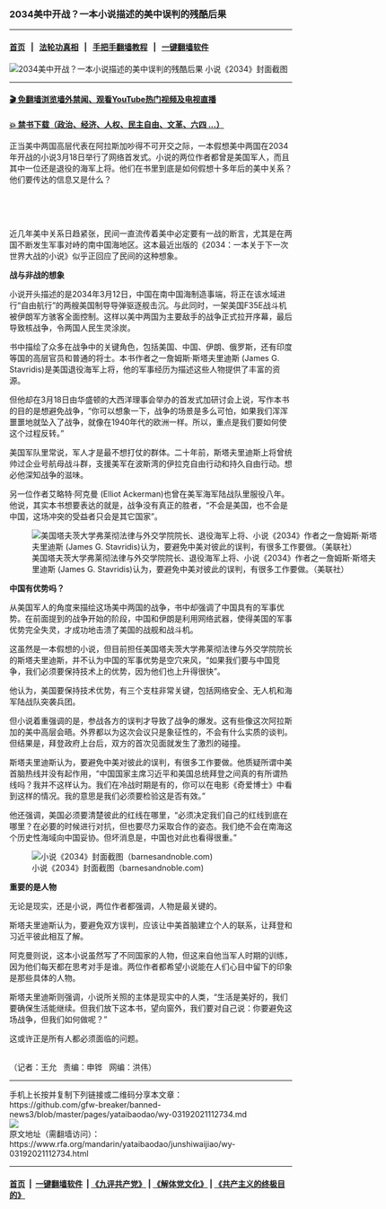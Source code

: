 ### 2034美中开战？一本小说描述的美中误判的残酷后果
------------------------

#### [首页](https://github.com/gfw-breaker/banned-news3/blob/master/README.md) &nbsp;&nbsp;|&nbsp;&nbsp; [法轮功真相](https://github.com/begood0513/basic/blob/master/README.md)  &nbsp;&nbsp;|&nbsp;&nbsp; [手把手翻墙教程](https://github.com/gfw-breaker/guides/wiki)  &nbsp;&nbsp;|&nbsp;&nbsp; [一键翻墙软件](https://github.com/gfw-breaker/nogfw/blob/master/README.md)  



<div id="headerimg">
 <img alt="2034美中开战？一本小说描述的美中误判的残酷后果" src="https://www.rfa.org/mandarin/yataibaodao/junshiwaijiao/wy-03192021112734.html/@@images/26a2eab8-6ecc-481f-8fd8-16cd453ad8b5.jpeg" title="2034美中开战？一本小说描述的美中误判的残酷后果"/>
 <span class="lead_image_caption">
  小说《2034》封面截图
 </span>
 <!-- zoomattribute -->
</div>

<hr/>


#### [ 🎬  免翻墙浏览墙外禁闻、观看YouTube热门视频及电视直播](https://github.com/gfw-breaker/HelloWorld)

#### [ 💥  禁书下载（政治、经济、人权、民主自由、文革、六四 ...）](https://github.com/gfw-breaker/books/blob/master/README.md)

<div id="storytext">
 <p>
 </p>
 <p>
  正当美中两国高层代表在阿拉斯加吵得不可开交之际，一本假想美中两国在2034年开战的小说3月18日举行了网络首发式。小说的两位作者都曾是美国军人，而且其中一位还是退役的海军上将。他们在书里到底是如何假想十多年后的美中关系？他们要传达的信息又是什么？
 </p>
 <p>
  <br/>
 </p>
 <p>
  <br/>
 </p>
 <p>
  近几年美中关系日趋紧张，民间一直流传着美中必定要有一战的断言，尤其是在两国不断发生军事对峙的南中国海地区。这本最近出版的《2034：一本关于下一次世界大战的小说》似乎正回应了民间的这种想象。
 </p>
 <p>
  <strong>
   战与非战的想象
  </strong>
 </p>
 <p>
  小说开头描述的是2034年3月12日，中国在南中国海制造事端，将正在该水域进行“自由航行”的两艘美国制导导弹驱逐舰击沉。与此同时，一架美国F35E战斗机被伊朗军方骇客全面控制。这样以美中两国为主要敌手的战争正式拉开序幕，最后导致核战争，令两国人民生灵涂炭。
 </p>
 <p>
  书中描绘了众多在战争中的关键角色，包括美国、中国、伊朗、俄罗斯，还有印度等国的高层官员和普通的将士。本书作者之一詹姆斯·斯塔夫里迪斯 (James G. Stavridis)是美国退役海军上将，他的军事经历为描述这些人物提供了丰富的资源。
 </p>
 <p>
  但他却在3月18日由华盛顿的大西洋理事会举办的首发式加研讨会上说，写作本书的目的是想避免战争，“你可以想象一下，战争的场景是多么可怕，如果我们浑浑噩噩地就坠入了战争，就像在1940年代的欧洲一样。所以，重点是我们要如何使这个过程反转。”
 </p>
 <p>
  美国军队里常说，军人才是最不想打仗的群体。二十年前，斯塔夫里迪斯上将曾统帅过企业号航母战斗群，支援美军在波斯湾的伊拉克自由行动和持久自由行动。想必他深知战争的滋味。
 </p>
 <p>
  另一位作者艾略特·阿克曼 (Elliot Ackerman)也曾在美军海军陆战队里服役八年。他说，其实本书想要表达的就是，战争没有真正的胜者，“不会是美国，也不会是中国，这场冲突的受益者只会是其它国家”。
 </p>
 <p>
  <figure class="image-richtext image-inline captioned" style="width:620px;">
   <img alt="美国塔夫茨大学弗莱彻法律与外交学院院长、退役海军上将、小说《2034》作者之一詹姆斯·斯塔夫里迪斯 (James G. Stavridis)认为，要避免中美对彼此的误判，有很多工作要做。（美联社）" src="https://www.rfa.org/mandarin/yataibaodao/junshiwaijiao/wy-03192021112734.html/wy0319z.jpg/@@images/35b2344b-0380-4e97-97b5-5205336a86a3.jpeg" title="wy0319z.jpg"/>
   <figcaption class="image-caption">
    美国塔夫茨大学弗莱彻法律与外交学院院长、退役海军上将、小说《2034》作者之一詹姆斯·斯塔夫里迪斯 (James G. Stavridis)认为，要避免中美对彼此的误判，有很多工作要做。（美联社）
   </figcaption>
   <small>
   </small>
  </figure>
 </p>
 <p>
  <strong>
   中国有优势吗？
  </strong>
 </p>
 <p>
  从美国军人的角度来描绘这场美中两国的战争，书中却强调了中国具有的军事优势。在前面提到的战争开始的阶段，中国和伊朗是利用网络武器，使得美国的军事优势完全失灵，才成功地击溃了美国的战舰和战斗机。
 </p>
 <p>
  这虽然是一本假想的小说，但目前担任美国塔夫茨大学弗莱彻法律与外交学院院长的斯塔夫里迪斯，并不认为中国的军事优势是空穴来风，“如果我们要与中国竞争，我们必须要保持技术上的优势，因为他们也上升得很快”。
 </p>
 <p>
  他认为，美国要保持技术优势，有三个支柱非常关键，包括网络安全、无人机和海军陆战队突袭兵团。
 </p>
 <p>
  但小说着重强调的是，参战各方的误判才导致了战争的爆发。这有些像这次阿拉斯加的美中高层会晤。外界都以为这次会议只是象征性的，不会有什么实质的谈判。但结果是，拜登政府上台后，双方的首次见面就发生了激烈的碰撞。
 </p>
 <p>
  斯塔夫里迪斯认为，要避免中美对彼此的误判，有很多工作要做。他质疑所谓中美首脑热线并没有起作用，“中国国家主席习近平和美国总统拜登之间真的有所谓热线吗？我并不这样认为。我们在冷战时期是有的，你可以在电影《奇爱博士》中看到这样的情况。我的意思是我们必须要检验这是否有效。”
 </p>
 <p>
  他还强调，美国必须要清楚彼此的红线在哪里，“必须决定我们自己的红线到底在哪里？在必要的时候进行对抗，但也要尽力采取合作的姿态。我们绝不会在南海这个历史性海域向中国妥协。但坏消息是，中国也对此也看得很重。”
 </p>
 <p>
  <figure class="image-richtext image-inline captioned" style="width:620px;">
   <img alt="小说《2034》封面截图（barnesandnoble.com)" src="https://www.rfa.org/mandarin/yataibaodao/junshiwaijiao/wy-03192021112734.html/wy0319a.jpg/@@images/f506eed2-80e3-4c84-b5ed-1171ede373fc.jpeg" title="wy0319a.jpg"/>
   <figcaption class="image-caption">
    小说《2034》封面截图（barnesandnoble.com)
   </figcaption>
   <small>
   </small>
  </figure>
 </p>
 <p>
  <strong>
   重要的是人物
  </strong>
 </p>
 <p>
  无论是现实，还是小说，两位作者都强调，人物是最关键的。
 </p>
 <p>
  斯塔夫里迪斯认为，要避免双方误判，应该让中美首脑建立个人的联系，让拜登和习近平彼此相互了解。
 </p>
 <p>
  阿克曼则说，这本小说虽然写了不同国家的人物，但这来自他当军人时期的训练，因为他们每天都在思考对手是谁。两位作者都希望小说能在人们心目中留下的印象是那些具体的人物。
 </p>
 <p>
  斯塔夫里迪斯则强调，小说所关照的主体是现实中的人类，“生活是美好的，我们要确保生活能继续。但我们放下这本书，望向窗外，我们要对自己说：你要避免这场战争，但我们如何做呢？”
 </p>
 <p>
  这或许正是所有人都必须面临的问题。
 </p>
 <p>
  <br/>
  （记者：王允   责编：申铧   网编：洪伟）
 </p>
</div>

<hr/>
手机上长按并复制下列链接或二维码分享本文章：<br/>
https://github.com/gfw-breaker/banned-news3/blob/master/pages/yataibaodao/wy-03192021112734.md <br/>
<a href='https://github.com/gfw-breaker/banned-news3/blob/master/pages/yataibaodao/wy-03192021112734.md'><img src='https://github.com/gfw-breaker/banned-news3/blob/master/pages/yataibaodao/wy-03192021112734.md.png'/></a> <br/>
原文地址（需翻墙访问）：https://www.rfa.org/mandarin/yataibaodao/junshiwaijiao/wy-03192021112734.html


------------------------
#### [首页](https://github.com/gfw-breaker/banned-news3/blob/master/README.md) &nbsp;|&nbsp; [一键翻墙软件](https://github.com/gfw-breaker/nogfw/blob/master/README.md) &nbsp;| [《九评共产党》](https://github.com/gfw-breaker/9ping.md/blob/master/README.md#九评之一评共产党是什么) | [《解体党文化》](https://github.com/gfw-breaker/jtdwh.md/blob/master/README.md) | [《共产主义的终极目的》](https://github.com/gfw-breaker/gczydzjmd.md/blob/master/README.md)


<img src='http://gfw-breaker.win/banned-news3/pages/yataibaodao/wy-03192021112734.md' width='0px' height='0px'/>